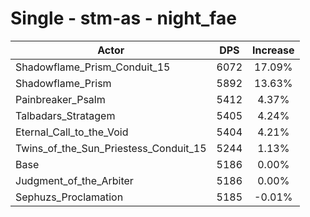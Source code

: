 # Single - stm-as - night_fae
| Actor | DPS | Increase |
|---|:---:|:---:|
|Shadowflame_Prism_Conduit_15|6072|17.09%|
|Shadowflame_Prism|5892|13.63%|
|Painbreaker_Psalm|5412|4.37%|
|Talbadars_Stratagem|5405|4.24%|
|Eternal_Call_to_the_Void|5404|4.21%|
|Twins_of_the_Sun_Priestess_Conduit_15|5244|1.13%|
|Base|5186|0.00%|
|Judgment_of_the_Arbiter|5186|0.00%|
|Sephuzs_Proclamation|5185|-0.01%|
